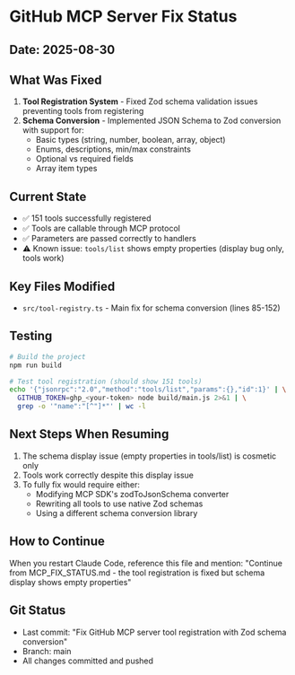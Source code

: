 # GitHub MCP Server Fix Status

## Date: 2025-08-30

## What Was Fixed
1. **Tool Registration System** - Fixed Zod schema validation issues preventing tools from registering
2. **Schema Conversion** - Implemented JSON Schema to Zod conversion with support for:
   - Basic types (string, number, boolean, array, object)
   - Enums, descriptions, min/max constraints
   - Optional vs required fields
   - Array item types

## Current State
- ✅ 151 tools successfully registered
- ✅ Tools are callable through MCP protocol
- ✅ Parameters are passed correctly to handlers
- ⚠️ Known issue: `tools/list` shows empty properties (display bug only, tools work)

## Key Files Modified
- `src/tool-registry.ts` - Main fix for schema conversion (lines 85-152)

## Testing
```bash
# Build the project
npm run build

# Test tool registration (should show 151 tools)
echo '{"jsonrpc":"2.0","method":"tools/list","params":{},"id":1}' | \
  GITHUB_TOKEN=ghp_<your-token> node build/main.js 2>&1 | \
  grep -o '"name":"[^"]*"' | wc -l
```

## Next Steps When Resuming
1. The schema display issue (empty properties in tools/list) is cosmetic only
2. Tools work correctly despite this display issue
3. To fully fix would require either:
   - Modifying MCP SDK's zodToJsonSchema converter
   - Rewriting all tools to use native Zod schemas
   - Using a different schema conversion library

## How to Continue
When you restart Claude Code, reference this file and mention:
"Continue from MCP_FIX_STATUS.md - the tool registration is fixed but schema display shows empty properties"

## Git Status
- Last commit: "Fix GitHub MCP server tool registration with Zod schema conversion"
- Branch: main
- All changes committed and pushed